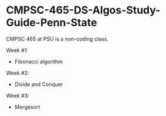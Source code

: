 # CMPSC-465-DS-Algos-Study-Guide-Penn-State

CMPSC 465 at PSU is a non-coding class.

Week #1:
- Fibonacci algorithm

Week #2:
 - Divide and Conquer
 
Week #3:
 - Mergesort

